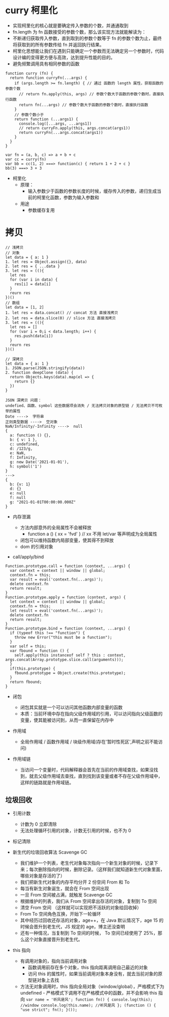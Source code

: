 # curry 柯里化

- 实现柯里化的核心就是要确定传入参数的个数，并通通取到
- fn.length 为 fn 函数接受的参数个数，那么该实现方法就能解读为：
- 不断递归获取传入参数，直到取到的参数个数等于 fn 的参数个数为止，最终将获取到的所有参数传给 fn 并返回执行结果。
- 柯里化思想能让我们在遇到只能确定一个参数而无法确定另一个参数时，代码设计编的变得更方便与高效，达到提升性能的目的。
- 避免频繁调用具有相同参数的函数

```
function curry (fn) {
  return function curryFn(...args) {
    if (args.length >= fn.length) { // 通过 函数的 length 属性，获取函数的参数个数
      // return fn.apply(this, args) // 参数个数大于函数的参数个数时，直接执行函数
      return fn(...args) // 参数个数大于函数的参数个数时，直接执行函数
    }
    // 参数个数小于
    return function (...args1) {
      console.log([...args, ...args1])
      // return curryFn.apply(this, args.concat(args1))
      return curryFn(...args.concat(args1))
    }
  }
}

var fn = (a, b, c) => a + b + c
var cc = curry(fn)
var bb = cc(1, 2) ===> function(c) { return 1 + 2 + c }
bb(3) ===> 3 + 3
```
- 柯里化
  - 原理：
    - 输入参数少于函数的参数长度的时候，缓存传入的参数，递归生成当前的柯里化函数，参数为输入参数和
  - 用途
    - 参数缓存复用

# 拷贝

```
// 浅拷贝
// 对象
let data = { a: 1 }
1. let res = Object.assign({}, data)
2. let res = { ...data }
3. let res = ((){
  let res
  for (var i in data) {
    res[i] = data[i]
  }
  reurn res
})()
// 数组
let data = [1, 2]
1. let res = data.concat() // concat 方法 直接浅拷贝
2. let res = data.slice(0) // slice 方法 直接浅拷贝
3. let res = ((){
  let res = []
  for (var i = 0;i < data.length; i++) {
    res.push(data[i])
  }
  reurn res
})()

```

```
// 深拷贝
let data = { a: 1 }
1. JSON.parse(JSON.stringify(data))
2. function deepClone (data) {
  return Objects.keys(data).map(el => {
    return {}
  })
}

JSON 深拷贝 问题：
undefied、函数、symbol 这些数据项会消失 / 无法拷贝对象的原型链 / 无法拷贝不可枚举的属性
Date ---->  字符串
正则类型数据 ---->  空对象
NaN/Infinity/-Infinity ---->  null
{
  a: function () {},
  b: { v: 1 },
  c: undefined,
  d: /123/g,
  e: NaN,
  f: Infinity,
  g: new Date('2021-01-01'),
  h: symbol('1')
}
--->
{
  b: {v: 1}
  d: {}
  e: null
  f: null
  g: "2021-01-01T00:00:00.000Z"
}
```

- 内存泄漏

  - 方法内部意外的全局属性不会被释放
    - function a () { xx = 'fvd' } // xx 不用 let/var 等声明成为全局属性
  - 闭包可以维持函数内局部变量，使其得不到释放
  - dom 的引用对象

- call/apply/bind

```
Function.prototype.call = function (context, ...args) {
  var context = context || window || global;
  context.fn = this;
  var result = eval('context.fn(...args)');
  delete context.fn
  return result;
}
Function.prototype.apply = function (context, args) {
  let context = context || window || global;
  context.fn = this;
  let result = eval('context.fn(...args)');
  delete context.fn
  return result;
}
Function.prototype.bind = function (context, ...args) {
  if (typeof this !== "function") {
    throw new Error("this must be a function");
  }
  var self = this;
  var fbound = function () {
    self.apply(this instanceof self ? this : context, args.concat(Array.prototype.slice.call(arguments)));
  }
  if(this.prototype) {
    fbound.prototype = Object.create(this.prototype);
  }
  return fbound;
}

```

- 闭包

  - 闭包其实就是一个可以访问其他函数内部变量的函数
  - 本质：当前环境中存在指向父级作用域的引用，可以访问指向父级函数的变量，使其能被访问到，从而一直保留在内存中

- 作用域

  - 全局作用域 / 函数作用域 / 块级作用域(存在'暂时性死区',声明之前不能访问)

- 作用域链
  - 当访问一个变量时，代码解释器会首先在当前的作用域查找，如果没找到，就去父级作用域去查找，直到找到该变量或者不存在父级作用域中，这样的链路就是作用域链。

## 垃圾回收

- 引用计数

  - 计数为 0 立即清除
  - 无法处理循环引用的对象，计数无引用的时候，也不为 0

- 标记清除

- 新生代的垃圾回收算法 Scavenge GC

  - 我们维护一个列表，老生代对象每次指向一个新生对象的时候，记录下来；每次删除指向的时候，删除记录。（这样我们就知道新生代对象里面，哪些对象是存活的了）
  - 我们把新生代对象的内存平均分开 2 份空间 From 和 To
  - 每当有新生对象诞生，就会在 From 空间出现
  - 一旦 From 空间被占满，就触发 Scavenge GC
  - 根据维护的列表，我们从 From 空间拿出存活的对象，复制到 To 空间
  - 清空 From 空间 （这样就可以实现把不活跃的对象给回收掉）
  - From To 空间角色互换，开始下一轮循环
  - 其中经历过回收还存活的对象，age++，在 Java 默认情况下，age 15 的时候会晋升到老生代，JS 规定的 age，博主还没查明
  - 还有一种情况，当复制到 To 空间的时候， To 空间已经使用了 25%，那么这个对象直接晋升到老生代。

- this 指向
  - 有调用对象的，指向当前调用对象
    - 函数调用前存在多个对象，this 指向距离调用自己最近的对象
    - 访问 this 的属性时，如果当前调用对象本身没有，就去当前对象的原型链对象上去找
  - 方法无对象调用时，this 指向全局对象（window/global），严格模式下为 undefined - 严格模式下调用不在严格模式中的函数，并不会影响 this 指向
    `var name = '听风是风'; function fn() { console.log(this); //window console.log(this.name); //听风是风 }; (function () { "use strict"; fn(); }());`
